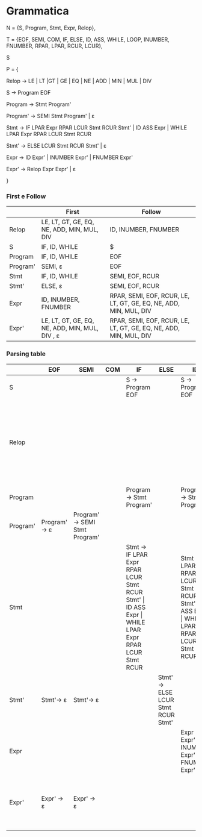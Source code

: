 # Grammatica

N = {S, Program, Stmt, Expr, Relop},

T = {EOF, SEMI, COM, IF, ELSE, ID, ASS, WHILE, LOOP, INUMBER, FNUMBER, RPAR, LPAR, RCUR, LCUR},  

S

P = {

Relop
-> LE | LT |GT | GE | EQ | NE | ADD | MIN | MUL | DIV

S
-> Program  EOF

Program
-> Stmt Program'

Program'
->  SEMI Stmt Program' | ε

Stmt
-> IF LPAR Expr RPAR LCUR Stmt RCUR Stmt'
| ID ASS Expr
| WHILE LPAR Expr RPAR LCUR Stmt RCUR

Stmt'
-> ELSE LCUR Stmt RCUR Stmt'
| ε

Expr -> ID Expr' | INUMBER Expr' | FNUMBER Expr'

Expr' -> Relop Expr Expr' | ε

}

### First e Follow

|          | First                                          | Follow                                                            |
|----------|------------------------------------------------|-------------------------------------------------------------------|
| Relop    | LE, LT, GT, GE, EQ, NE, ADD, MIN, MUL, DIV     | ID, INUMBER, FNUMBER                                                                 |
| S        | IF, ID, WHILE                                  | $                                                                 |
| Program  | IF, ID, WHILE                                  | EOF                                                               |
| Program' | SEMI, ε                                        | EOF                                                               |
| Stmt     | IF, ID, WHILE                                  | SEMI, EOF, RCUR                                                   |
| Stmt'    | ELSE, ε                                        | SEMI, EOF, RCUR                                                   |
| Expr     | ID, INUMBER, FNUMBER                           | RPAR, SEMI, EOF, RCUR, LE, LT, GT, GE, EQ, NE, ADD, MIN, MUL, DIV |
| Expr'    | LE, LT, GT, GE, EQ, NE, ADD, MIN, MUL, DIV , ε | RPAR, SEMI, EOF, RCUR, LE, LT, GT, GE, EQ, NE, ADD, MIN, MUL, DIV |

### Parsing table 
|          | EOF          | SEMI                           | COM | IF                                                                                                   | ELSE                              | ID                                                                                                   | ASS | WHILE                                                                                                | LOOP | INUMBER                                            | FNUMBER                                            | RPAR       | LPAR | RCUR       | LCUR | LE                                                                  | LT                                                                  | GT                                                                  | GE                                                                  | EQ                                                                  | NE                                                                  | ADD                                                                 | MIN                                                                 | MUL                                                                 | DIV                                                                 | $ |
|----------|--------------|--------------------------------|-----|------------------------------------------------------------------------------------------------------|-----------------------------------|------------------------------------------------------------------------------------------------------|-----|------------------------------------------------------------------------------------------------------|------|----------------------------------------------------|----------------------------------------------------|------------|------|------------|------|---------------------------------------------------------------------|---------------------------------------------------------------------|---------------------------------------------------------------------|---------------------------------------------------------------------|---------------------------------------------------------------------|---------------------------------------------------------------------|---------------------------------------------------------------------|---------------------------------------------------------------------|---------------------------------------------------------------------|---------------------------------------------------------------------|---|
| S        |              |                                |     | S -> Program  EOF                                                                                    |                                   | S -> Program  EOF                                                                                    |     | S -> Program  EOF                                                                                    |      |                                                    |                                                    |            |      |            |      |                                                                     |                                                                     |                                                                     |                                                                     |                                                                     |                                                                     |                                                                     |                                                                     |                                                                     |                                                                     |   |
| Relop    |              |                                |     |                                                                                                      |                                   |                                                                                                      |     |                                                                                                      |      |                                                    |                                                    |            |      |            |      | Relop-> LE \| LT \|GT \| GE \| EQ \| NE \| ADD \| MIN \| MUL \| DIV | Relop-> LE \| LT \|GT \| GE \| EQ \| NE \| ADD \| MIN \| MUL \| DIV | Relop-> LE \| LT \|GT \| GE \| EQ \| NE \| ADD \| MIN \| MUL \| DIV | Relop-> LE \| LT \|GT \| GE \| EQ \| NE \| ADD \| MIN \| MUL \| DIV | Relop-> LE \| LT \|GT \| GE \| EQ \| NE \| ADD \| MIN \| MUL \| DIV | Relop-> LE \| LT \|GT \| GE \| EQ \| NE \| ADD \| MIN \| MUL \| DIV | Relop-> LE \| LT \|GT \| GE \| EQ \| NE \| ADD \| MIN \| MUL \| DIV | Relop-> LE \| LT \|GT \| GE \| EQ \| NE \| ADD \| MIN \| MUL \| DIV | Relop-> LE \| LT \|GT \| GE \| EQ \| NE \| ADD \| MIN \| MUL \| DIV | Relop-> LE \| LT \|GT \| GE \| EQ \| NE \| ADD \| MIN \| MUL \| DIV |   |
| Program  |              |                                |     | Program -> Stmt Program'                                                                             |                                   | Program -> Stmt Program'                                                                             |     | Program -> Stmt Program'                                                                             |      |                                                    |                                                    |            |      |            |      |                                                                     |                                                                     |                                                                     |                                                                     |                                                                     |                                                                     |                                                                     |                                                                     |                                                                     |                                                                     |   |
| Program' | Program'-> ε | Program'->  SEMI Stmt Program' |     |                                                                                                      |                                   |                                                                                                      |     |                                                                                                      |      |                                                    |                                                    |            |      |            |      |                                                                     |                                                                     |                                                                     |                                                                     |                                                                     |                                                                     |                                                                     |                                                                     |                                                                     |                                                                     |   |
| Stmt     |              |                                |     | Stmt -> IF LPAR Expr RPAR LCUR Stmt RCUR Stmt' \| ID ASS Expr \| WHILE LPAR Expr RPAR LCUR Stmt RCUR |                                   | Stmt -> IF LPAR Expr RPAR LCUR Stmt RCUR Stmt' \| ID ASS Expr \| WHILE LPAR Expr RPAR LCUR Stmt RCUR |     | Stmt -> IF LPAR Expr RPAR LCUR Stmt RCUR Stmt' \| ID ASS Expr \| WHILE LPAR Expr RPAR LCUR Stmt RCUR |      |                                                    |                                                    |            |      |            |      |                                                                     |                                                                     |                                                                     |                                                                     |                                                                     |                                                                     |                                                                     |                                                                     |                                                                     |                                                                     |   |
| Stmt'    | Stmt'-> ε    | Stmt'-> ε                      |     |                                                                                                      | Stmt'-> ELSE LCUR Stmt RCUR Stmt' |                                                                                                      |     |                                                                                                      |      |                                                    |                                                    |            |      | Stmt'-> ε  |      |                                                                     |                                                                     |                                                                     |                                                                     |                                                                     |                                                                     |                                                                     |                                                                     |                                                                     |                                                                     |   |
| Expr     |              |                                |     |                                                                                                      |                                   | Expr -> ID Expr' \| INUMBER Expr' \| FNUMBER Expr'                                                   |     |                                                                                                      |      | Expr -> ID Expr' \| INUMBER Expr' \| FNUMBER Expr' | Expr -> ID Expr' \| INUMBER Expr' \| FNUMBER Expr' |            |      |            |      |                                                                     |                                                                     |                                                                     |                                                                     |                                                                     |                                                                     |                                                                     |                                                                     |                                                                     |                                                                     |   |
| Expr'    | Expr' -> ε   | Expr' -> ε                     |     |                                                                                                      |                                   |                                                                                                      |     |                                                                                                      |      |                                                    |                                                    | Expr' -> ε |      | Expr' -> ε |      | Expr' -> Relop Expr Expr'\|ε                                        | Expr' -> Relop Expr Expr'\|ε                                        | Expr' -> Relop Expr Expr'\|ε                                        | Expr' -> Relop Expr Expr' Expr'\|ε                                  | Expr' -> Relop Expr Expr'\|ε                                        | Expr' -> Relop Expr Expr'\|ε                                        | Expr' -> Relop Expr Expr'\|ε                                        | Expr' -> Relop Expr Expr'\|ε                                        | Expr' -> Relop Expr Expr'\|ε                                        | Expr' -> Relop Expr Expr'\|ε                                        |   |




